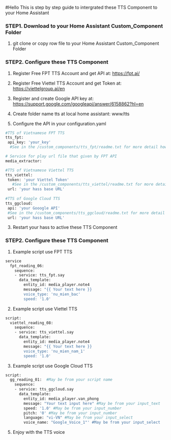 #Hello
This is step by step guide to intergrated these TTS Component to your Home Assistant

### STEP1. Download to your Home Assistant Custom_Component Folder

1. git clone or copy row file to your Home Assistant Custom_Component Folder

### STEP2. Configure these TTS Component

1. Register Free FPT TTS Account and get API at: https://fpt.ai/

2. Register Free Viettel TTS Account and get Token at: https://viettelgroup.ai/en

3. Register and create Google API key at: https://support.google.com/googleapi/answer/6158862?hl=en

4. Create folder name tts at local home assistant: www/tts

5. Configure the API in your configuration.yaml
```sh
#TTS of Vietnamese FPT TTS
tts_fpt:
 api_key: 'your_key'
  #See in the /custom_components/tts_fpt/readme.txt for more detail how to create FPT API

# Service for play url file that given by FPT API
media_extractor:

#TTS of Vietnamese Viettel TTS
tts_viettel:
 token: 'your Viettel Token' 
   #See in the /custom_components/tts_viettel/readme.txt for more detail how to create Viettel API
 url: 'your hass base URL'
 
#TTS of Google Cloud TTS
tts_ggcloud:
 api: 'your Gooogle API' 
 #See in the /custom_components/tts_ggcloud/readme.txt for more detail how to create Google API
 url: 'your hass base URL'

```
3. Restart your hass to active these TTS Component

### STEP2. Configure these TTS Component
1. Example script use FPT TTS

```sh
service
  fpt_reading_06:
    sequence:  
    - service: tts_fpt.say
      data_template:
        entity_id: media_player.note4   
        message: "{{ Your text here }}
        voice_type: 'nu_mien_bac' 
        speed: '1.0'
```
2. Example script use Viettel TTS
```sh
script:
  viettel_reading_08:
    sequence:  
    - service: tts_viettel.say
      data_template:
        entity_id: media_player.note4    
        message: "{{ Your text here }}
        voice_type: 'nu_mien_nam_1'    
        speed: '1.0'  

```
3. Example script use Google Cloud TTS
```sh
script:
  gg_reading_01:  #May be from your script name
    sequence:  
    - service: tts_ggcloud.say
      data_template:
        entity_id: media_player.van_phong
        message: "Your text input here" #May be from your input_text
        speed: '1.0' #May be from your input_number
        pitch: '0' #May be from your input_number
        language: "vi-VN" #May be from your input_select
        voice_name: "Google_Voice_1"' #May be from your input_select
```
5. Enjoy with the TTS voice
